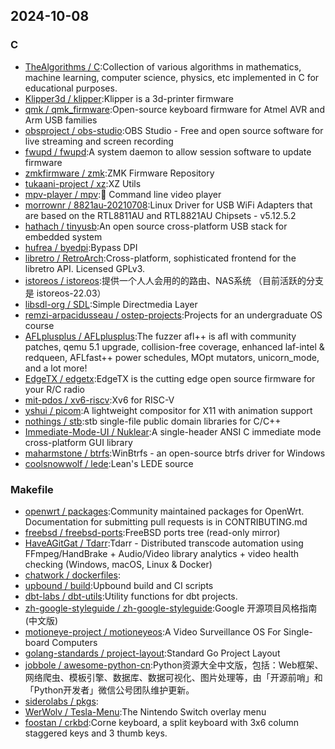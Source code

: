 ## 2024-10-08

### C

* [TheAlgorithms / C](https://github.com/TheAlgorithms/C):Collection of various algorithms in mathematics, machine learning, computer science, physics, etc implemented in C for educational purposes.
* [Klipper3d / klipper](https://github.com/Klipper3d/klipper):Klipper is a 3d-printer firmware
* [qmk / qmk_firmware](https://github.com/qmk/qmk_firmware):Open-source keyboard firmware for Atmel AVR and Arm USB families
* [obsproject / obs-studio](https://github.com/obsproject/obs-studio):OBS Studio - Free and open source software for live streaming and screen recording
* [fwupd / fwupd](https://github.com/fwupd/fwupd):A system daemon to allow session software to update firmware
* [zmkfirmware / zmk](https://github.com/zmkfirmware/zmk):ZMK Firmware Repository
* [tukaani-project / xz](https://github.com/tukaani-project/xz):XZ Utils
* [mpv-player / mpv](https://github.com/mpv-player/mpv):🎥 Command line video player
* [morrownr / 8821au-20210708](https://github.com/morrownr/8821au-20210708):Linux Driver for USB WiFi Adapters that are based on the RTL8811AU and RTL8821AU Chipsets - v5.12.5.2
* [hathach / tinyusb](https://github.com/hathach/tinyusb):An open source cross-platform USB stack for embedded system
* [hufrea / byedpi](https://github.com/hufrea/byedpi):Bypass DPI
* [libretro / RetroArch](https://github.com/libretro/RetroArch):Cross-platform, sophisticated frontend for the libretro API. Licensed GPLv3.
* [istoreos / istoreos](https://github.com/istoreos/istoreos):提供一个人人会用的的路由、NAS系统 （目前活跃的分支是 istoreos-22.03）
* [libsdl-org / SDL](https://github.com/libsdl-org/SDL):Simple Directmedia Layer
* [remzi-arpacidusseau / ostep-projects](https://github.com/remzi-arpacidusseau/ostep-projects):Projects for an undergraduate OS course
* [AFLplusplus / AFLplusplus](https://github.com/AFLplusplus/AFLplusplus):The fuzzer afl++ is afl with community patches, qemu 5.1 upgrade, collision-free coverage, enhanced laf-intel & redqueen, AFLfast++ power schedules, MOpt mutators, unicorn_mode, and a lot more!
* [EdgeTX / edgetx](https://github.com/EdgeTX/edgetx):EdgeTX is the cutting edge open source firmware for your R/C radio
* [mit-pdos / xv6-riscv](https://github.com/mit-pdos/xv6-riscv):Xv6 for RISC-V
* [yshui / picom](https://github.com/yshui/picom):A lightweight compositor for X11 with animation support
* [nothings / stb](https://github.com/nothings/stb):stb single-file public domain libraries for C/C++
* [Immediate-Mode-UI / Nuklear](https://github.com/Immediate-Mode-UI/Nuklear):A single-header ANSI C immediate mode cross-platform GUI library
* [maharmstone / btrfs](https://github.com/maharmstone/btrfs):WinBtrfs - an open-source btrfs driver for Windows
* [coolsnowwolf / lede](https://github.com/coolsnowwolf/lede):Lean's LEDE source

### Makefile

* [openwrt / packages](https://github.com/openwrt/packages):Community maintained packages for OpenWrt. Documentation for submitting pull requests is in CONTRIBUTING.md
* [freebsd / freebsd-ports](https://github.com/freebsd/freebsd-ports):FreeBSD ports tree (read-only mirror)
* [HaveAGitGat / Tdarr](https://github.com/HaveAGitGat/Tdarr):Tdarr - Distributed transcode automation using FFmpeg/HandBrake + Audio/Video library analytics + video health checking (Windows, macOS, Linux & Docker)
* [chatwork / dockerfiles](https://github.com/chatwork/dockerfiles):
* [upbound / build](https://github.com/upbound/build):Upbound build and CI scripts
* [dbt-labs / dbt-utils](https://github.com/dbt-labs/dbt-utils):Utility functions for dbt projects.
* [zh-google-styleguide / zh-google-styleguide](https://github.com/zh-google-styleguide/zh-google-styleguide):Google 开源项目风格指南 (中文版)
* [motioneye-project / motioneyeos](https://github.com/motioneye-project/motioneyeos):A Video Surveillance OS For Single-board Computers
* [golang-standards / project-layout](https://github.com/golang-standards/project-layout):Standard Go Project Layout
* [jobbole / awesome-python-cn](https://github.com/jobbole/awesome-python-cn):Python资源大全中文版，包括：Web框架、网络爬虫、模板引擎、数据库、数据可视化、图片处理等，由「开源前哨」和「Python开发者」微信公号团队维护更新。
* [siderolabs / pkgs](https://github.com/siderolabs/pkgs):
* [WerWolv / Tesla-Menu](https://github.com/WerWolv/Tesla-Menu):The Nintendo Switch overlay menu
* [foostan / crkbd](https://github.com/foostan/crkbd):Corne keyboard, a split keyboard with 3x6 column staggered keys and 3 thumb keys.
